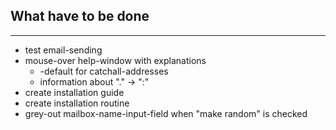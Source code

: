 ## What have to be done  
***
* test email-sending
* mouse-over help-window with explanations  
    * -default for catchall-addresses  
    * information about "." -> ":"  
* create installation guide
* create installation routine
* grey-out mailbox-name-input-field when "make random" is checked
